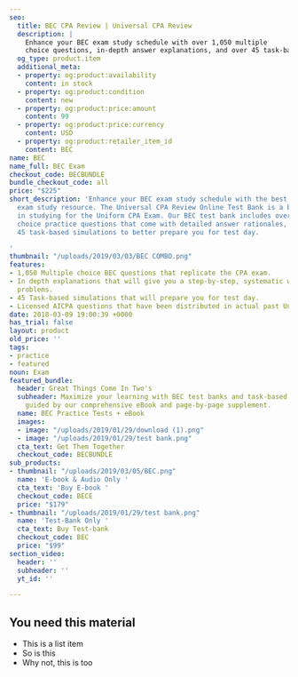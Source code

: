 ```yaml
---
seo:
  title: BEC CPA Review | Universal CPA Review
  description: |
    Enhance your BEC exam study schedule with over 1,050 multiple
    choice questions, in-depth answer explanations, and over 45 task-based simulations replicating your real exam experience.
  og_type: product.item
  additional_meta:
  - property: og:product:availability
    content: in stock
  - property: og:product:condition
    content: new
  - property: og:product:price:amount
    content: 99
  - property: og:product:price:currency
    content: USD
  - property: og:product:retailer_item_id
    content: BEC
name: BEC
name_full: BEC Exam
checkout_code: BECBUNDLE
bundle_checkout_code: all
price: "$225"
short_description: 'Enhance your BEC exam study schedule with the best online CPA
  exam study resource. The Universal CPA Review Online Test Bank is a brand-new supplement
  in studying for the Uniform CPA Exam. Our BEC test bank includes over 1,050 multiple
  choice practice questions that come with detailed answer rationales, as well as
  45 task-based simulations to better prepare you for test day.

'
thumbnail: "/uploads/2019/03/03/BEC COMBO.png"
features:
- 1,050 Multiple choice BEC questions that replicate the CPA exam.
- In depth explanations that will give you a step-by-step, systematic way of solving
  problems.
- 45 Task-based simulations that will prepare you for test day.
- Licensed AICPA questions that have been distributed in actual past Uniform CPA Exams.
date: 2018-03-09 19:00:39 +0000
has_trial: false
layout: product
old_price: ''
tags:
- practice
- featured
noun: Exam
featured_bundle:
  header: Great Things Come In Two's
  subheader: Maximize your learning with BEC test banks and task-based simulations,
    guided by our comprehensive eBook and page-by-page supplement.
  name: BEC Practice Tests + eBook
  images:
  - image: "/uploads/2019/01/29/download (1).png"
  - image: "/uploads/2019/01/29/test bank.png"
  cta_text: Get Them Together
  checkout_code: BECBUNDLE
sub_products:
- thumbnail: "/uploads/2019/03/05/BEC.png"
  name: 'E-book & Audio Only '
  cta_text: 'Buy E-book '
  checkout_code: BECE
  price: "$179"
- thumbnail: "/uploads/2019/01/29/test bank.png"
  name: 'Test-Bank Only '
  cta_text: Buy Test-bank
  checkout_code: BEC
  price: "$99"
section_video:
  header: ''
  subheader: ''
  yt_id: ''

---
```

## You need this material
* This is a list item
* So is this
* Why not, this is too
